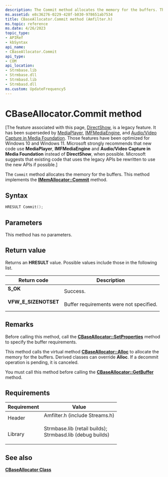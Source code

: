 ```yaml
---
description: The Commit method allocates the memory for the buffers. This method implements the IMemAllocator::Commit method.
ms.assetid: e8c36276-0229-428f-b030-978651ab7534
title: CBaseAllocator.Commit method (Amfilter.h)
ms.topic: reference
ms.date: 4/26/2023
topic_type: 
- APIRef
- kbSyntax
api_name: 
- CBaseAllocator.Commit
api_type: 
- COM
api_location: 
- Strmbase.lib
- Strmbase.dll
- Strmbasd.lib
- Strmbasd.dll
ms.custom: UpdateFrequency5
---
```


# CBaseAllocator.Commit method

\[The feature associated with this page, [DirectShow](/windows/win32/directshow/directshow), is a legacy feature. It has been superseded by [MediaPlayer](/uwp/api/Windows.Media.Playback.MediaPlayer), [IMFMediaEngine](/windows/win32/api/mfmediaengine/nn-mfmediaengine-imfmediaengine), and [Audio/Video Capture in Media Foundation](windows/win32/medfound/audio-video-capture-in-media-foundation). Those features have been optimized for Windows 10 and Windows 11. Microsoft strongly recommends that new code use **MediaPlayer**, **IMFMediaEngine** and **Audio/Video Capture in Media Foundation** instead of **DirectShow**, when possible. Microsoft suggests that existing code that uses the legacy APIs be rewritten to use the new APIs if possible.\]

The `Commit` method allocates the memory for the buffers. This method implements the [**IMemAllocator::Commit**](/windows/desktop/api/Strmif/nf-strmif-imemallocator-commit) method.

## Syntax


```C++
HRESULT Commit();
```



## Parameters

This method has no parameters.

## Return value

Returns an **HRESULT** value. Possible values include those in the following list.



| Return code                                                                                       | Description                                        |
|---------------------------------------------------------------------------------------------------|----------------------------------------------------|
| <dl> <dt>**S\_OK**</dt> </dl>              | Success.<br/>                                |
| <dl> <dt>**VFW\_E\_SIZENOTSET**</dt> </dl> | Buffer requirements were not specified.<br/> |



 

## Remarks

Before calling this method, call the [**CBaseAllocator::SetProperties**](cbaseallocator-setproperties.md) method to specify the buffer requirements.

This method calls the virtual method [**CBaseAllocator::Alloc**](cbaseallocator-alloc.md) to allocate the memory for the buffers. Derived classes can override **Alloc**. If a decommit operation is pending, it is canceled.

You must call this method before calling the [**CBaseAllocator::GetBuffer**](cbaseallocator-getbuffer.md) method.

## Requirements



| Requirement | Value |
|--------------------|--------------------------------------------------------------------------------------------------------------------------------------------------------------------------------------------|
| Header<br/>  | <dl> <dt>Amfilter.h (include Streams.h)</dt> </dl>                                                                                  |
| Library<br/> | <dl> <dt>Strmbase.lib (retail builds); </dt> <dt>Strmbasd.lib (debug builds)</dt> </dl> |



## See also

<dl> <dt>

[**CBaseAllocator Class**](cbaseallocator.md)
</dt> </dl>

 

 




